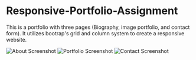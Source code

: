 # Responsive-Portfolio-Assignment
 This is a portfolio with three pages (Biography, image portfolio, and contact form). It utilizes bootrap's grid and column system to create a responsive website.

![About Screenshot](Screenshot1.png)
![Portfolio Screenshot](Screenshot2.png)
![Contact Screenshot](Screenshot3.png)
